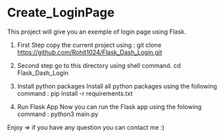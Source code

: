 # Create_LoginPage
This project will give you an exemple of login page using Flask. 

1. First Step 
copy the current project using : git clone https://github.com/Rohit1024/Flask_Dash_Login.git

2. Second step
go to this directory using shell command. 
cd Flask_Dash_Login

3. Install python packages
Install all python packages using the following command : pip install -r requirements.txt

4. Run Flask App
Now you can run the Flask app using the folowing command : python3 main.py

Enjoy => if you have any question you can contact me :) 
